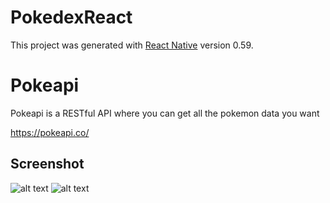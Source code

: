 # PokedexReact

This project was generated with [React Native](https://facebook.github.io/react-native/) version 0.59.

# Pokeapi

Pokeapi is a RESTful API where you can get all the pokemon data you want

https://pokeapi.co/

## Screenshot

![alt text](https://github.com/ammani94/PokedexReact/tree/master/assets/Screenshot1.png)
![alt text](https://github.com/ammani94/PokedexReact/tree/master/assets/Screenshot2.png)